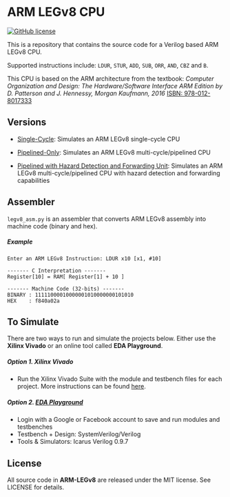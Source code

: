 # ARM LEGv8 CPU

[![GitHub license](https://img.shields.io/badge/license-MIT-blue.svg)](https://raw.githubusercontent.com/nextseto/ARM-LEGv8/master/LICENSE)

This is a repository that contains the source code for a Verilog based ARM LEGv8 CPU.

Supported instructions include: ``LDUR``, ``STUR``, ``ADD``, ``SUB``, ``ORR``, ``AND``, ``CBZ`` and ``B``.

This CPU is based on the ARM architecture from the textbook: *Computer Organization and Design: The Hardware/Software Interface ARM Edition by D. Patterson and J. Hennessy, Morgan Kaufmann, 2016* [ISBN: 978-012-8017333](https://www.amazon.com/Computer-Organization-Design-Interface-Architecture/dp/0128017333/ref=sr_1_1?ie=UTF8&qid=1483051663&sr=8-1&keywords=9780128017333)

## Versions

- [Single-Cycle](/Single-Cycle): Simulates an ARM LEGv8 single-cycle CPU

- [Pipelined-Only](/Pipelined-Only): Simulates an ARM LEGv8 multi-cycle/pipelined CPU

- [Pipelined with Hazard Detection and Forwarding Unit](/Pipeline-With-Hazard-And-Forwarding): Simulates an ARM LEGv8 multi-cycle/pipelined CPU with hazard detection and forwarding capabilities

## Assembler

`legv8_asm.py` is an assembler that converts ARM LEGv8 assembly into machine code (binary and hex).

##### Example

```
Enter an ARM LEGv8 Instruction: LDUR x10 [x1, #10]

------- C Interpretation -------
Register[10] = RAM[ Register[1] + 10 ]

------- Machine Code (32-bits) -------
BINARY : 11111000010000001010000000101010
HEX    : f840a02a
```

## To Simulate

There are two ways to run and simulate the projects below. Either use the **Xilinx Vivado** or an online tool called **EDA Playground**.

##### Option 1. Xilinx Vivado

- Run the Xilinx Vivado Suite with the module and testbench files for each project. More instructions can be found [here](https://www.xilinx.com/support/university/students.html#overview).

##### Option 2. [EDA Playground](http://www.edaplayground.com/home)
- Login with a Google or Facebook account to save and run modules and testbenches
- Testbench + Design: SystemVerilog/Verilog
- Tools & Simulators: Icarus Verilog 0.9.7

## License

All source code in **ARM-LEGv8** are released under the MIT license. See LICENSE for details.

